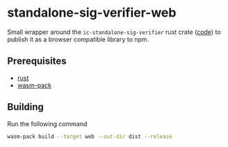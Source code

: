 # standalone-sig-verifier-web
Small wrapper around the `ic-standalone-sig-verifier` rust crate ([code](https://github.com/dfinity/ic/tree/master/rs/crypto/standalone-sig-verifier)) to publish it as a browser compatible library to npm.

## Prerequisites

- [rust](https://www.rust-lang.org)
- [wasm-pack](https://github.com/rustwasm/wasm-pack)

## Building
Run the following command
```bash
wasm-pack build --target web --out-dir dist --release
```
